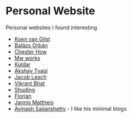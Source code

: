 # Personal Website

Personal websites I found interesting

- [Koen van Gilst](https://koenvangilst.nl/)
- [Balázs Orbán](https://balazsorban.com/)
- [Chester How](https://chester.how/)
- [Mw works](https://mw.works/)
- [Kuldar](https://dau1oi2ms0imm.cloudfront.net/2023-09-06-kuldar.html)
- [Akshay Tyagi](https://akashtyagi.com/)
- [Jacob Leech](https://jacobleech.com/)
- [Vikrant Bhat](https://vikrantbhat.com/hire-me)
- [Shuding](https://shud.in/)
- [Florian](https://flo-bit.dev/)
- [Jannis Mattheis](https://jmattheis.de/)
- [Avinash Sajjanshetty](https://avi.im/) - I like his minimal blogs

